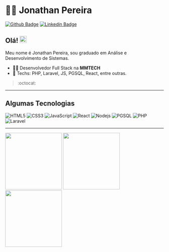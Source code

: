 # :man_technologist: Jonathan Pereira

[![Github Badge](https://img.shields.io/badge/-Github-000?style=flat-square&logo=Github&logoColor=white&link=https://github.com/pereirajo)](https://github.com/pereirajo)
[![Linkedin Badge](https://img.shields.io/badge/-LinkedIn-blue?style=flat-square&logo=Linkedin&logoColor=white&link=https://www.linkedin.com/in/pereirajo/)](https://www.linkedin.com/in/pereirajo/)

## Olá! <img src="https://github.com/pereirajo/pereirajo/blob/master/assets/hi.gif" width="22px">

Meu nome é Jonathan Pereira, sou graduado em Análise e Desenvolvimento de Sistemas.

- :office_worker: Desenvolvedor Full Stack na **MMTECH**
- :blue_heart: Techs: PHP, Laravel, JS, PGSQL, React, entre outras.

> :octocat:

---

  
## Algumas Tecnologias

  ![HTML5](https://img.shields.io/badge/-HTML5-E34F26?style=flat-square&logo=html5&logoColor=white)
  ![CSS3](https://img.shields.io/badge/-CSS3-549FDE?style=flat-square&logo=css3&logoColor=white)
  ![JavaScript](https://img.shields.io/badge/-JavaScript-F7B93E?style=flat-square&logo=javascript&logoColor=fff)
  ![React](https://img.shields.io/badge/-React.js-45b8d8?style=flat-square&logo=react&logoColor=white)
  ![Nodejs](https://img.shields.io/badge/-Node.js-43853d?style=flat-square&logo=Node.js&logoColor=white)
  ![PGSQL](https://img.shields.io/badge/-PGSQL-4169E1?style=flat-square&logo=postgresql&logoColor=white)
  ![PHP](https://img.shields.io/badge/-PHP-777BB4?style=flat-square&logo=php&logoColor=white)
  ![Laravel](https://img.shields.io/badge/-Laravel-FF2D20?style=flat-square&logo=laravel&logoColor=white)
  
  ---
<div>
  <img height="180em" src="https://github-readme-stats.vercel.app/api?username=pereirajo&theme=vue-dark&show_icons=true&hide_border=true&count_private=true"/>
  <img height="180em" src="https://github-readme-stats.vercel.app/api/top-langs/?username=pereirajo&theme=vue-dark&show_icons=true&hide_border=true&layout=compact"/>
</div>
  <img height="180em" src="https://github-readme-streak-stats.herokuapp.com/?user=pereirajo&theme=vue-dark&hide_border=true"/>  

